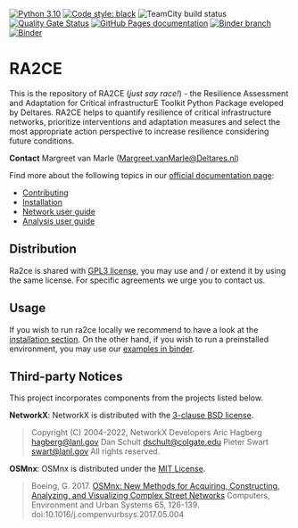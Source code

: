 [![Python 3.10](https://img.shields.io/badge/Python-3.10-blue.svg)](https://www.python.org/downloads/release/python-3109/)
[![Code style: black](https://img.shields.io/badge/code%20style-black-000000.svg)](https://github.com/psf/black)
![TeamCity build status](https://dpcbuild.deltares.nl/app/rest/builds/buildType:id:Ra2ce_Ra2ceContinuousIntegrationBuild_RunFastTests/statusIcon.svg)
[![Quality Gate Status](https://sonarcloud.io/api/project_badges/measure?project=Deltares_ra2ce&metric=alert_status&token=35cd897258b4c3017a42077f18304e6a73042dd6)](https://sonarcloud.io/summary/new_code?id=Deltares_ra2ce)
[![GitHub Pages documentation](https://github.com/Deltares/ra2ce/actions/workflows/deploy_docs.yml/badge.svg)](https://github.com/Deltares/ra2ce/actions/workflows/deploy_docs.yml)
[![Binder branch](https://github.com/Deltares/ra2ce/actions/workflows/binder_branch.yml/badge.svg)](https://github.com/Deltares/ra2ce/actions/workflows/binder_branch.yml)
[![Binder](https://mybinder.org/badge_logo.svg)](https://mybinder.org/v2/gh/Deltares/ra2ce/jupyter-binder)


# RA2CE

This is the repository of RA2CE (*just say race!*) - the Resilience Assessment and Adaptation for Critical infrastructurE Toolkit Python Package eveloped by Deltares. RA2CE helps to quantify resilience of critical infrastructure networks, prioritize interventions and adaptation measures and select the most appropriate action perspective to increase resilience considering future conditions.

**Contact** Margreet van Marle (Margreet.vanMarle@Deltares.nl)

Find more about the following topics in our [official documentation page](https://deltares.github.io/ra2ce/):

- [Contributing](https://deltares.github.io/ra2ce/collaboration/collaboration.html)
- [Installation](https://deltares.github.io/ra2ce/installation/installation.html)
- [Network user guide](https://deltares.github.io/ra2ce/network_module/network_module.html)
- [Analysis user guide](https://deltares.github.io/ra2ce/analysis_module/analysis_module.html)

## Distribution
Ra2ce is shared with [GPL3 license](https://www.gnu.org/licenses/gpl-3.0.en.html), you may use and / or extend it by using the same license. For specific agreements we urge you to contact us.

## Usage
If you wish to run ra2ce locally we recommend to have a look at the [installation section](#installation). 
On the other hand, if you wish to run a preinstalled environment, you may use our [examples in binder](examples/README.md).

## Third-party Notices
This project incorporates components from the projects listed below.

**NetworkX**: NetworkX is distributed with the [3-clause BSD license](https://opensource.org/license/bsd-3-clause/).

   > Copyright (C) 2004-2022, NetworkX Developers
   Aric Hagberg <hagberg@lanl.gov>
   Dan Schult <dschult@colgate.edu>
   Pieter Swart <swart@lanl.gov>
   All rights reserved.

**OSMnx**: OSMnx is distributed under the [MIT License](https://opensource.org/license/mit/).

  > Boeing, G. 2017. 
  [OSMnx: New Methods for Acquiring, Constructing, Analyzing, and Visualizing Complex Street Networks](https://geoffboeing.com/publications/osmnx-complex-street-networks/)
  Computers, Environment and Urban Systems 65, 126-139. doi:10.1016/j.compenvurbsys.2017.05.004
